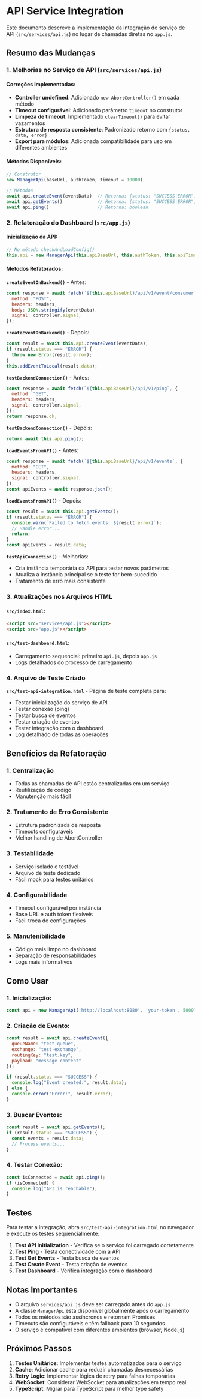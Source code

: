 # API Service Integration

Este documento descreve a implementação da integração do serviço de API (`src/services/api.js`) no lugar de chamadas diretas no `app.js`.

## Resumo das Mudanças

### 1. Melhorias no Serviço de API (`src/services/api.js`)

#### Correções Implementadas:
- **Controller undefined**: Adicionado `new AbortController()` em cada método
- **Timeout configurável**: Adicionado parâmetro `timeout` no construtor
- **Limpeza de timeout**: Implementado `clearTimeout()` para evitar vazamentos
- **Estrutura de resposta consistente**: Padronizado retorno com `{status, data, error}`
- **Export para módulos**: Adicionada compatibilidade para uso em diferentes ambientes

#### Métodos Disponíveis:
```javascript
// Construtor
new ManagerApi(baseUrl, authToken, timeout = 10000)

// Métodos
await api.createEvent(eventData)  // Retorna: {status: "SUCCESS|ERROR", data?, error?}
await api.getEvents()             // Retorna: {status: "SUCCESS|ERROR", data?, error?}
await api.ping()                  // Retorna: boolean
```

### 2. Refatoração do Dashboard (`src/app.js`)

#### Inicialização da API:
```javascript
// No método checkAndLoadConfig()
this.api = new ManagerApi(this.apiBaseUrl, this.authToken, this.apiTimeout);
```

#### Métodos Refatorados:

**`createEventOnBackend()`** - Antes:
```javascript
const response = await fetch(`${this.apiBaseUrl}/api/v1/event/consumer`, {
  method: "POST",
  headers: headers,
  body: JSON.stringify(eventData),
  signal: controller.signal,
});
```

**`createEventOnBackend()`** - Depois:
```javascript
const result = await this.api.createEvent(eventData);
if (result.status === "ERROR") {
  throw new Error(result.error);
}
this.addEventToLocal(result.data);
```

**`testBackendConnection()`** - Antes:
```javascript
const response = await fetch(`${this.apiBaseUrl}/api/v1/ping`, {
  method: "GET",
  headers: headers,
  signal: controller.signal,
});
return response.ok;
```

**`testBackendConnection()`** - Depois:
```javascript
return await this.api.ping();
```

**`loadEventsFromAPI()`** - Antes:
```javascript
const response = await fetch(`${this.apiBaseUrl}/api/v1/events`, {
  method: "GET",
  headers: headers,
  signal: controller.signal,
});
const apiEvents = await response.json();
```

**`loadEventsFromAPI()`** - Depois:
```javascript
const result = await this.api.getEvents();
if (result.status === "ERROR") {
  console.warn(`Failed to fetch events: ${result.error}`);
  // Handle error...
  return;
}
const apiEvents = result.data;
```

**`testApiConnection()`** - Melhorias:
- Cria instância temporária da API para testar novos parâmetros
- Atualiza a instância principal se o teste for bem-sucedido
- Tratamento de erro mais consistente

### 3. Atualizações nos Arquivos HTML

#### `src/index.html`:
```html
<script src="services/api.js"></script>
<script src="app.js"></script>
```

#### `src/test-dashboard.html`:
- Carregamento sequencial: primeiro `api.js`, depois `app.js`
- Logs detalhados do processo de carregamento

### 4. Arquivo de Teste Criado

**`src/test-api-integration.html`** - Página de teste completa para:
- Testar inicialização do serviço de API
- Testar conexão (ping)
- Testar busca de eventos
- Testar criação de eventos
- Testar integração com o dashboard
- Log detalhado de todas as operações

## Benefícios da Refatoração

### 1. **Centralização**
- Todas as chamadas de API estão centralizadas em um serviço
- Reutilização de código
- Manutenção mais fácil

### 2. **Tratamento de Erro Consistente**
- Estrutura padronizada de resposta
- Timeouts configuráveis
- Melhor handling de AbortController

### 3. **Testabilidade**
- Serviço isolado e testável
- Arquivo de teste dedicado
- Fácil mock para testes unitários

### 4. **Configurabilidade**
- Timeout configurável por instância
- Base URL e auth token flexíveis
- Fácil troca de configurações

### 5. **Manutenibilidade**
- Código mais limpo no dashboard
- Separação de responsabilidades
- Logs mais informativos

## Como Usar

### 1. Inicialização:
```javascript
const api = new ManagerApi('http://localhost:8080', 'your-token', 5000);
```

### 2. Criação de Evento:
```javascript
const result = await api.createEvent({
  queueName: "test-queue",
  exchange: "test-exchange",
  routingKey: "test.key",
  payload: "message content"
});

if (result.status === "SUCCESS") {
  console.log("Event created:", result.data);
} else {
  console.error("Error:", result.error);
}
```

### 3. Buscar Eventos:
```javascript
const result = await api.getEvents();
if (result.status === "SUCCESS") {
  const events = result.data;
  // Process events...
}
```

### 4. Testar Conexão:
```javascript
const isConnected = await api.ping();
if (isConnected) {
  console.log("API is reachable");
}
```

## Testes

Para testar a integração, abra `src/test-api-integration.html` no navegador e execute os testes sequencialmente:

1. **Test API Initialization** - Verifica se o serviço foi carregado corretamente
2. **Test Ping** - Testa conectividade com a API
3. **Test Get Events** - Testa busca de eventos
4. **Test Create Event** - Testa criação de eventos
5. **Test Dashboard** - Verifica integração com o dashboard

## Notas Importantes

- O arquivo `services/api.js` deve ser carregado antes do `app.js`
- A classe `ManagerApi` está disponível globalmente após o carregamento
- Todos os métodos são assíncronos e retornam Promises
- Timeouts são configuráveis e têm fallback para 10 segundos
- O serviço é compatível com diferentes ambientes (browser, Node.js)

## Próximos Passos

1. **Testes Unitários**: Implementar testes automatizados para o serviço
2. **Cache**: Adicionar cache para reduzir chamadas desnecessárias
3. **Retry Logic**: Implementar lógica de retry para falhas temporárias
4. **WebSocket**: Considerar WebSocket para atualizações em tempo real
5. **TypeScript**: Migrar para TypeScript para melhor type safety
